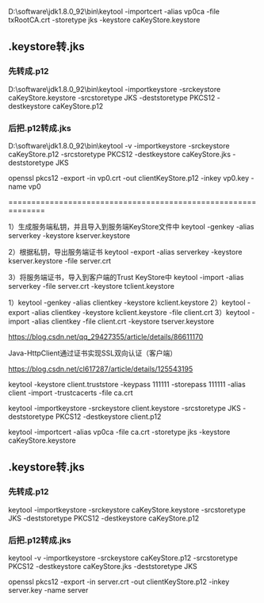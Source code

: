 


D:\software\jdk1.8.0_92\bin\keytool -importcert -alias vp0ca -file txRootCA.crt -storetype jks -keystore caKeyStore.keystore

## .keystore转.jks

### 先转成.p12
D:\software\jdk1.8.0_92\bin\keytool -importkeystore -srckeystore caKeyStore.keystore -srcstoretype JKS -deststoretype PKCS12 -destkeystore caKeyStore.p12

### 后把.p12转成.jks
D:\software\jdk1.8.0_92\bin\keytool -v -importkeystore -srckeystore caKeyStore.p12 -srcstoretype PKCS12 -destkeystore caKeyStore.jks -deststoretype JKS


openssl pkcs12 -export -in vp0.crt -out clientKeyStore.p12 -inkey vp0.key -name vp0



==============================================================

1）生成服务端私钥，并且导入到服务端KeyStore文件中
keytool -genkey -alias serverkey -keystore kserver.keystore


2）根据私钥，导出服务端证书
keytool -export -alias serverkey -keystore kserver.keystore -file server.crt


3）将服务端证书，导入到客户端的Trust KeyStore中
keytool -import -alias serverkey -file server.crt -keystore tclient.keystore


1）keytool -genkey -alias clientkey -keystore kclient.keystore
2）keytool -export -alias clientkey -keystore kclient.keystore -file client.crt
3）keytool -import -alias clientkey -file client.crt -keystore tserver.keystore



https://blog.csdn.net/qq_29427355/article/details/86611170

Java-HttpClient通过证书实现SSL双向认证（客户端）

https://blog.csdn.net/cl617287/article/details/125543195



keytool -keystore client.truststore -keypass 111111 -storepass 111111 -alias client -import -trustcacerts -file ca.crt

keytool -importkeystore -srckeystore client.keystore -srcstoretype JKS -deststoretype PKCS12 -destkeystore client.p12




keytool -importcert -alias vp0ca -file ca.crt -storetype jks -keystore caKeyStore.keystore

## .keystore转.jks

### 先转成.p12
keytool -importkeystore -srckeystore caKeyStore.keystore -srcstoretype JKS -deststoretype PKCS12 -destkeystore caKeyStore.p12

### 后把.p12转成.jks
keytool -v -importkeystore -srckeystore caKeyStore.p12 -srcstoretype PKCS12 -destkeystore caKeyStore.jks -deststoretype JKS


openssl pkcs12 -export -in server.crt -out clientKeyStore.p12 -inkey server.key -name server